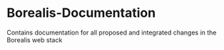 # Borealis-Documentation
Contains documentation for all proposed and integrated changes in the Borealis web stack
